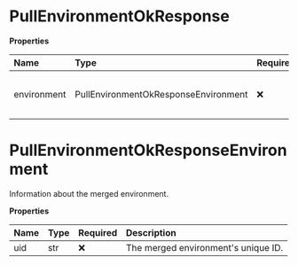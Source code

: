 # PullEnvironmentOkResponse

**Properties**

| Name        | Type                                 | Required | Description                               |
| :---------- | :----------------------------------- | :------- | :---------------------------------------- |
| environment | PullEnvironmentOkResponseEnvironment | ❌       | Information about the merged environment. |

# PullEnvironmentOkResponseEnvironment

Information about the merged environment.

**Properties**

| Name | Type | Required | Description                         |
| :--- | :--- | :------- | :---------------------------------- |
| uid  | str  | ❌       | The merged environment's unique ID. |
